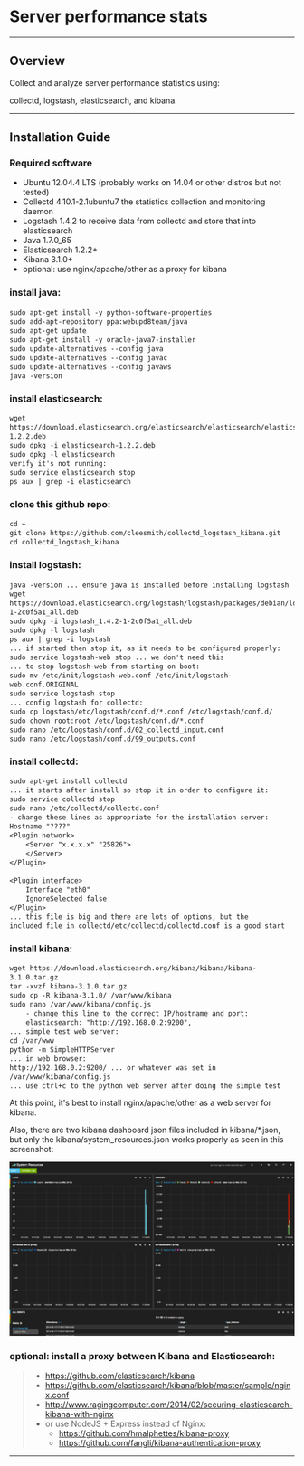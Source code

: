 # Server performance stats

***

## Overview

Collect and analyze server performance statistics using:

collectd, logstash, elasticsearch, and kibana.

***

## Installation Guide

### Required software
* Ubuntu 12.04.4 LTS (probably works on 14.04 or other distros but not tested)
* Collectd 4.10.1-2.1ubuntu7 the statistics collection and monitoring daemon
* Logstash 1.4.2 to receive data from collectd and store that into elasticsearch
* Java 1.7.0_65
* Elasticsearch 1.2.2+
* Kibana 3.1.0+
* optional: use nginx/apache/other as a proxy for kibana

### install java:
```
sudo apt-get install -y python-software-properties
sudo add-apt-repository ppa:webupd8team/java
sudo apt-get update
sudo apt-get install -y oracle-java7-installer
sudo update-alternatives --config java
sudo update-alternatives --config javac
sudo update-alternatives --config javaws
java -version
```

### install elasticsearch:
```
wget https://download.elasticsearch.org/elasticsearch/elasticsearch/elasticsearch-1.2.2.deb
sudo dpkg -i elasticsearch-1.2.2.deb
sudo dpkg -l elasticsearch
verify it's not running:
sudo service elasticsearch stop
ps aux | grep -i elasticsearch
```

### clone this github repo:
```
cd ~
git clone https://github.com/cleesmith/collectd_logstash_kibana.git
cd collectd_logstash_kibana
```

### install logstash:
```
java -version ... ensure java is installed before installing logstash
wget https://download.elasticsearch.org/logstash/logstash/packages/debian/logstash_1.4.2-1-2c0f5a1_all.deb
sudo dpkg -i logstash_1.4.2-1-2c0f5a1_all.deb
sudo dpkg -l logstash
ps aux | grep -i logstash
... if started then stop it, as it needs to be configured properly:
sudo service logstash-web stop ... we don't need this
... to stop logstash-web from starting on boot:
sudo mv /etc/init/logstash-web.conf /etc/init/logstash-web.conf.ORIGINAL
sudo service logstash stop
... config logstash for collectd:
sudo cp logstash/etc/logstash/conf.d/*.conf /etc/logstash/conf.d/
sudo chown root:root /etc/logstash/conf.d/*.conf
sudo nano /etc/logstash/conf.d/02_collectd_input.conf
sudo nano /etc/logstash/conf.d/99_outputs.conf
```

### install collectd:
```
sudo apt-get install collectd
... it starts after install so stop it in order to configure it:
sudo service collectd stop
sudo nano /etc/collectd/collectd.conf
- change these lines as appropriate for the installation server:
Hostname "????"
<Plugin network>
	<Server "x.x.x.x" "25826">
	</Server>
</Plugin>

<Plugin interface>
	Interface "eth0"
	IgnoreSelected false
</Plugin>
... this file is big and there are lots of options, but the
included file in collectd/etc/collectd/collectd.conf is a good start
```

### install kibana:
```
wget https://download.elasticsearch.org/kibana/kibana/kibana-3.1.0.tar.gz
tar -xvzf kibana-3.1.0.tar.gz
sudo cp -R kibana-3.1.0/ /var/www/kibana
sudo nano /var/www/kibana/config.js
	- change this line to the correct IP/hostname and port:
	elasticsearch: "http://192.168.0.2:9200",
... simple test web server:
cd /var/www
python -m SimpleHTTPServer
... in web browser:
http://192.168.0.2:9200/ ... or whatever was set in /var/www/kibana/config.js
... use ctrl+c to the python web server after doing the simple test
```

At this point, it's best to install nginx/apache/other as a web server for kibana.

Also, there are two kibana dashboard json files included in kibana/*.json, but only 
the kibana/system_resources.json works properly as seen in this screenshot:

![kibana](collectd_kibana_dashboard.png)

### optional: install a proxy between Kibana and Elasticsearch:
>   * https://github.com/elasticsearch/kibana
>   * https://github.com/elasticsearch/kibana/blob/master/sample/nginx.conf
>   * http://www.ragingcomputer.com/2014/02/securing-elasticsearch-kibana-with-nginx
>   * or use NodeJS + Express instead of Nginx:
>     * https://github.com/hmalphettes/kibana-proxy
>     * https://github.com/fangli/kibana-authentication-proxy

***
